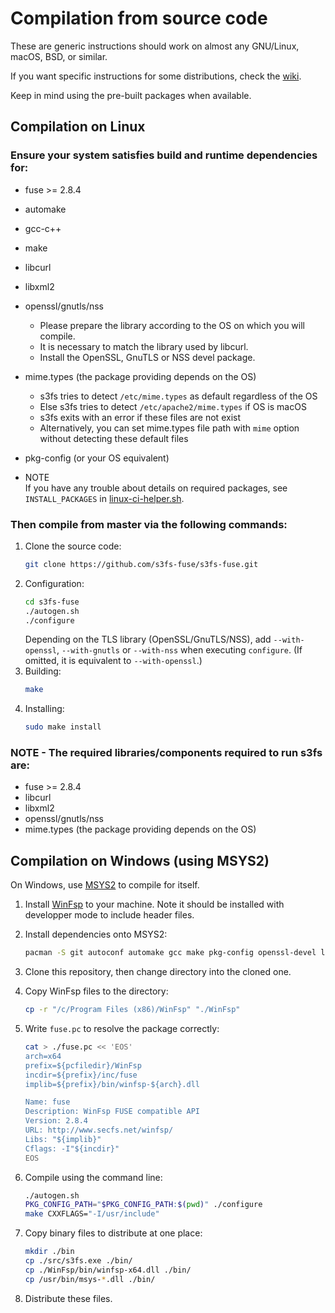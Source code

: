 # Compilation from source code

These are generic instructions should work on almost any GNU/Linux, macOS, BSD, or similar.

If you want specific instructions for some distributions, check the [wiki](https://github.com/s3fs-fuse/s3fs-fuse/wiki/Installation-Notes).

Keep in mind using the pre-built packages when available.

## Compilation on Linux

### Ensure your system satisfies build and runtime dependencies for:

* fuse >= 2.8.4
* automake
* gcc-c++
* make
* libcurl
* libxml2
* openssl/gnutls/nss
    * Please prepare the library according to the OS on which you will compile.
    * It is necessary to match the library used by libcurl.
    * Install the OpenSSL, GnuTLS or NSS devel package.
* mime.types (the package providing depends on the OS)
	* s3fs tries to detect `/etc/mime.types` as default regardless of the OS
	* Else s3fs tries to detect `/etc/apache2/mime.types` if OS is macOS
	* s3fs exits with an error if these files are not exist
	* Alternatively, you can set mime.types file path with `mime` option without detecting these default files
* pkg-config (or your OS equivalent)

* NOTE  
    If you have any trouble about details on required packages, see `INSTALL_PACKAGES` in [linux-ci-helper.sh](https://github.com/s3fs-fuse/s3fs-fuse/blob/master/.github/workflows/linux-ci-helper.sh).

### Then compile from master via the following commands:
1. Clone the source code:
    ```sh
    git clone https://github.com/s3fs-fuse/s3fs-fuse.git
    ```
2. Configuration:
    ```sh
    cd s3fs-fuse
    ./autogen.sh
    ./configure
    ```
    Depending on the TLS library (OpenSSL/GnuTLS/NSS), add `--with-openssl`, `--with-gnutls` or `--with-nss` when executing `configure`. (If omitted, it is equivalent to `--with-openssl`.)
3. Building:
    ```sh
    make
    ```
4. Installing:
    ```sh
    sudo make install
    ```

### NOTE - The required libraries/components required to run s3fs are:

* fuse >= 2.8.4
* libcurl
* libxml2
* openssl/gnutls/nss
* mime.types (the package providing depends on the OS)


## Compilation on Windows (using MSYS2)

On Windows, use [MSYS2](https://www.msys2.org/) to compile for itself.

1. Install [WinFsp](https://github.com/billziss-gh/winfsp) to your machine. Note it should be installed with developper mode to include header files.
2. Install dependencies onto MSYS2:

   ```sh
   pacman -S git autoconf automake gcc make pkg-config openssl-devel libcurl-devel libxml2-devel libzstd-devel
   ```

3. Clone this repository, then change directory into the cloned one.
4. Copy WinFsp files to the directory:

   ```sh
   cp -r "/c/Program Files (x86)/WinFsp" "./WinFsp"
   ```

5. Write `fuse.pc` to resolve the package correctly:

   ```sh
   cat > ./fuse.pc << 'EOS'
   arch=x64
   prefix=${pcfiledir}/WinFsp
   incdir=${prefix}/inc/fuse
   implib=${prefix}/bin/winfsp-${arch}.dll

   Name: fuse
   Description: WinFsp FUSE compatible API
   Version: 2.8.4
   URL: http://www.secfs.net/winfsp/
   Libs: "${implib}"
   Cflags: -I"${incdir}"
   EOS
   ```

6. Compile using the command line:

   ```sh
   ./autogen.sh
   PKG_CONFIG_PATH="$PKG_CONFIG_PATH:$(pwd)" ./configure
   make CXXFLAGS="-I/usr/include"
   ```

7. Copy binary files to distribute at one place:

   ```sh
   mkdir ./bin
   cp ./src/s3fs.exe ./bin/
   cp ./WinFsp/bin/winfsp-x64.dll ./bin/
   cp /usr/bin/msys-*.dll ./bin/
   ```

8. Distribute these files.
